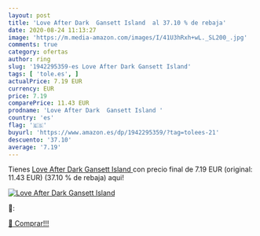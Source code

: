 ```yaml
---
layout: post
title: 'Love After Dark  Gansett Island  al 37.10 % de rebaja'
date: 2020-08-24 11:13:27
image: 'https://m.media-amazon.com/images/I/41U3hRxh+wL._SL200_.jpg'
comments: true
category: ofertas
author: ring
slug: '1942295359-es Love After Dark Gansett Island'
tags: [ 'tole.es', ]
actualPrice: 7.19 EUR
currency: EUR
price: 7.19
comparePrice: 11.43 EUR
prodname: 'Love After Dark  Gansett Island '
country: 'es'
flag: '🇪🇸'
buyurl: 'https://www.amazon.es/dp/1942295359/?tag=tolees-21'
descuento: '37.10'
average: '7.19'
---
```


Tienes [Love After Dark  Gansett Island ](https://www.amazon.es/dp/1942295359/?tag=tolees-21) con precio final de  7.19 EUR (original: 11.43 EUR) (37.10 %  de rebaja) aqui!

[![Love After Dark  Gansett Island ](https://m.media-amazon.com/images/I/41U3hRxh+wL._SL200_.jpg)](https://www.amazon.es/dp/1942295359/?tag=tolees-21)

🔎:


[🛒 Comprar!!!](https://www.amazon.es/dp/1942295359/?tag=tolees-21)
